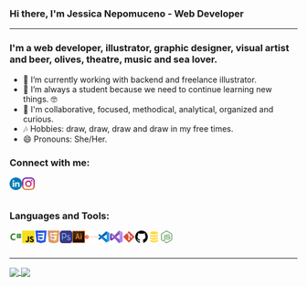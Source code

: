 ### Hi there, I'm Jessica Nepomuceno - Web Developer

---

### I'm a web developer, illustrator, graphic designer, visual artist and beer, olives, theatre, music and sea lover.

- 🔭 I’m currently working with backend and freelance illustrator.
- 🌱 I’m always a student because we need to continue learning new things. 🤓
- 👯 I'm collaborative, focused, methodical, analytical, organized and curious.
- 🎶 Hobbies: draw, draw, draw and draw in my free times.
- 😄 Pronouns: She/Her.

### Connect with me:

[<img align="left" alt="JessicaNepomuceno | LinkedIn" width="22px" src="./linkedin.svg" />][linkedin]
[<img align="left" alt="JessicaNepomuceno | Instagram" width="22px" src="./instagram.svg" />][instagram]

<br />
<br />

### Languages and Tools:

<img align="left" alt="CSharp" width="22px" src="./csharp.svg" />
<img align="left" alt="JavaScript" width="22px" src="./javascript.svg" />
<img align="left" alt="Css3" width="22px" src="./css3.svg" />
<img align="left" alt="Html5" width="22px" src="./html5.svg" />
<img align="left" alt="Photoshop" width="22px" src="./photoshop.svg" />
<img align="left" alt="Illustrator" width="22px" src="./illustrator.svg" />
<img align="left" alt="Postman" width="22px" src="./postman.svg" />
<img align="left" alt="VS Code" width="22px" src="./vscode.svg" />
<img align="left" alt="Visual Studio" width="22px" src="./visualstudio.svg" />
<img align="left" alt="Git" width="22px" src="./git.svg" />
<img align="left" alt="GitHub" width="22px" src="./github.svg" />
<img align="left" alt="SQL" width="22px" src="./sql.svg" />
<img align="left" alt="Node" width="22px" src="./node.svg" />


<br />
<br />

---
<a href="https://github.com/JessicaNepomuceno">
<img align="center" height="180em" src="https://github-readme-stats.vercel.app/api/top-langs/?username=JessicaNepomuceno&layout=compact&langs_count=7&theme=dracula"/>
<img align="center" height="180em" src="https://github-readme-stats.vercel.app/api?username=JessicaNepomuceno&show_icons=true&theme=dracula&include_all_commits=true&count_private=true"/>

[linkedin]: https://www.linkedin.com/in/jessicanepomuceno/
[instagram]: https://www.instagram.com/nepomuceno_art/
